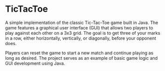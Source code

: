 # TicTacToe

A simple implementation of the classic Tic-Tac-Toe game built in Java. The game features a graphical user interface (GUI) that allows two players to play against each other on a 3x3 grid. The goal is to get three of your marks in a row, either horizontally, vertically, or diagonally, before your opponent does.

Players can reset the game to start a new match and continue playing as long as desired. The project serves as an example of basic game logic and GUI development using Java.

